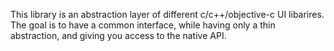 This library is an abstraction layer of different c/c++/objective-c UI libarires.
The goal is to have a common interface, while having only a thin abstraction, and giving you access to the native API.